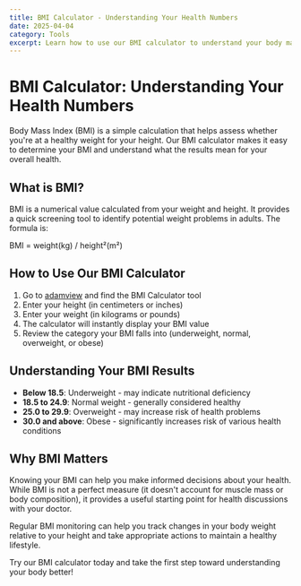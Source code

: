 ```yaml
---
title: BMI Calculator - Understanding Your Health Numbers
date: 2025-04-04
category: Tools
excerpt: Learn how to use our BMI calculator to understand your body mass index and what it means for your health.
---
```


# BMI Calculator: Understanding Your Health Numbers

Body Mass Index (BMI) is a simple calculation that helps assess whether you're at a healthy weight for your height. Our BMI calculator makes it easy to determine your BMI and understand what the results mean for your overall health.

## What is BMI?

BMI is a numerical value calculated from your weight and height. It provides a quick screening tool to identify potential weight problems in adults. The formula is:

BMI = weight(kg) / height²(m²)

## How to Use Our BMI Calculator

1. Go to [adamview](http://adamview.pro) and find the BMI Calculator tool
2. Enter your height (in centimeters or inches)
3. Enter your weight (in kilograms or pounds)
4. The calculator will instantly display your BMI value
5. Review the category your BMI falls into (underweight, normal, overweight, or obese)

## Understanding Your BMI Results

- **Below 18.5**: Underweight - may indicate nutritional deficiency
- **18.5 to 24.9**: Normal weight - generally considered healthy
- **25.0 to 29.9**: Overweight - may increase risk of health problems
- **30.0 and above**: Obese - significantly increases risk of various health conditions

## Why BMI Matters

Knowing your BMI can help you make informed decisions about your health. While BMI is not a perfect measure (it doesn't account for muscle mass or body composition), it provides a useful starting point for health discussions with your doctor.

Regular BMI monitoring can help you track changes in your body weight relative to your height and take appropriate actions to maintain a healthy lifestyle.

Try our BMI calculator today and take the first step toward understanding your body better!
